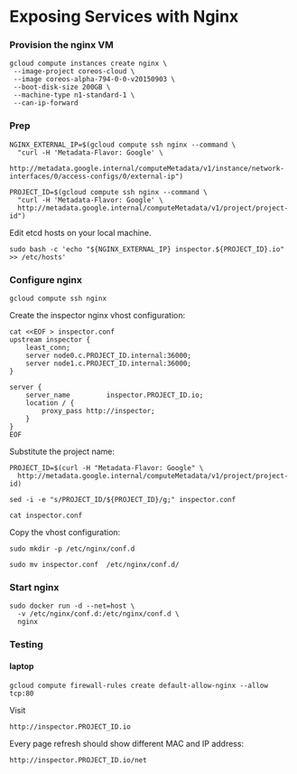 # Exposing Services with Nginx

### Provision the nginx VM

```
gcloud compute instances create nginx \
 --image-project coreos-cloud \
 --image coreos-alpha-794-0-0-v20150903 \
 --boot-disk-size 200GB \
 --machine-type n1-standard-1 \
 --can-ip-forward
```

### Prep 

```
NGINX_EXTERNAL_IP=$(gcloud compute ssh nginx --command \
  "curl -H 'Metadata-Flavor: Google' \
   http://metadata.google.internal/computeMetadata/v1/instance/network-interfaces/0/access-configs/0/external-ip")
```

```
PROJECT_ID=$(gcloud compute ssh nginx --command \
  "curl -H 'Metadata-Flavor: Google' \
  http://metadata.google.internal/computeMetadata/v1/project/project-id")
```

Edit etcd hosts on your local machine.

```
sudo bash -c 'echo "${NGINX_EXTERNAL_IP} inspector.${PROJECT_ID}.io" >> /etc/hosts'
```

### Configure nginx

```
gcloud compute ssh nginx
```

Create the inspector nginx vhost configuration:

```
cat <<EOF > inspector.conf
upstream inspector {
    least_conn;
    server node0.c.PROJECT_ID.internal:36000;
    server node1.c.PROJECT_ID.internal:36000;
}

server {
    server_name         inspector.PROJECT_ID.io;
    location / {
        proxy_pass http://inspector;
    }
}
EOF
```

Substitute the project name:

```
PROJECT_ID=$(curl -H "Metadata-Flavor: Google" \
  http://metadata.google.internal/computeMetadata/v1/project/project-id)
```

```
sed -i -e "s/PROJECT_ID/${PROJECT_ID}/g;" inspector.conf
```

```
cat inspector.conf
```

Copy the vhost configuration:

```
sudo mkdir -p /etc/nginx/conf.d
```

```
sudo mv inspector.conf  /etc/nginx/conf.d/
```

### Start nginx

```
sudo docker run -d --net=host \
  -v /etc/nginx/conf.d:/etc/nginx/conf.d \
  nginx
```

### Testing 

#### laptop

```
gcloud compute firewall-rules create default-allow-nginx --allow tcp:80
```

Visit 

```
http://inspector.PROJECT_ID.io
```

Every page refresh should show different MAC and IP address:

```
http://inspector.PROJECT_ID.io/net
```

